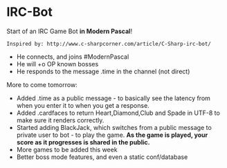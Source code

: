 # IRC-Bot
Start of an IRC Game Bot **in Modern Pascal**!

    Inspired by: http://www.c-sharpcorner.com/article/C-Sharp-irc-bot/

* He connects, and joins #ModernPascal
* He will +o OP known bosses
* He responds to the message .time in the channel (not direct)

More to come tomorrow:
* Added .time as a public message - to basically see the latency from when you enter it to when you get a response.
* Added .cardfaces to return Heart,Diamond,Club and Spade in UTF-8 to make sure it renders correctly.
* Started adding BlackJack, which switches from a public message to private user to bot - to play the game.
**As the game is played, your score as it progresses is shared in the public.**
* More games to be added this week
* Better boss mode features, and even a static conf/database
